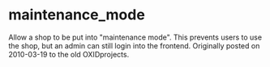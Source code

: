 maintenance_mode
================

Allow a shop to be put into "maintenance mode". This prevents users to use the shop, but an admin can still login into the frontend.
Originally posted on 2010-03-19 to the old OXIDprojects.